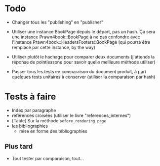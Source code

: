 # Todo

* Changer tous les "publishing" en "publisher" 
* Utiliser une instance BookPage depuis le départ, pas un hash. Ça sera une instance Prawn4book::BookPage à ne pas confondre avec l'instance Prawn4book::HeadersFooters::BookPage (qui pourra être remplacé par cette instance, by the way)

* Utiliser plutôt le hachage pour comparer deux documents (j'attends la réponse de pointlessone pour savoir quelle meilleure méthode utiliser)

* Passer tous les tests en comparaison du document produit, à part quelques tests unitaires à conserver (utiliser la comparaison par hash)


# Tests à faire

* Index par paragraphe
* références croisées (utiliser le livre "references_internes")
* [Table] Sur la méthode `before_rendering_page`
* les bibliographies
  * mise en forme des bibliographies

## Plus tard

* Tout tester par comparaison, tout…
